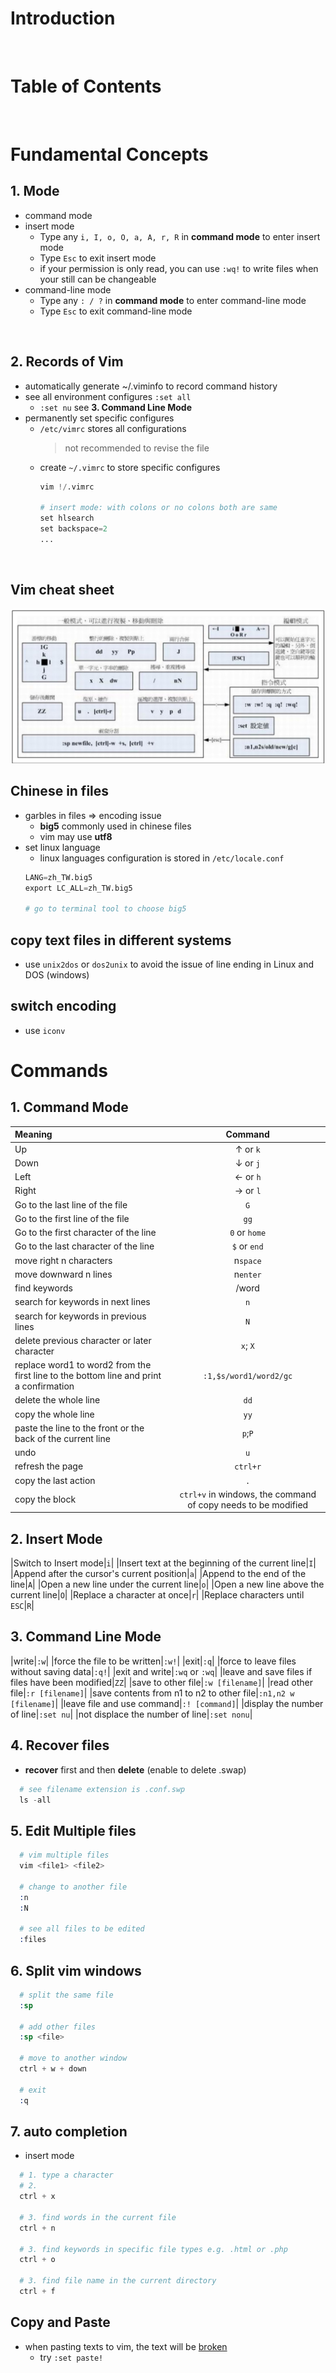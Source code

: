 <!-- omit in toc -->

# Introduction

<br />

<!-- omit in toc -->

# Table of Contents

<br />

# Fundamental Concepts

## 1. Mode
* command mode
* insert mode
  * Type any `i, I, o, O, a, A, r, R` in **command mode** to enter insert mode
  * Type `Esc` to exit insert mode
  * if your permission is only read, you can use `:wq!` to write files when your still can be changeable
* command-line mode
  * Type any `: / ?` in **command mode** to enter command-line mode
  * Type `Esc` to exit command-line mode

<br />

## 2. Records of Vim
* automatically generate ~/.viminfo to record command history
* see all environment configures `:set all`
  * `:set nu` see **3. Command Line Mode**
* permanently set specific configures
  * `/etc/vimrc` stores all configurations
    > not recommended to revise the file
  * create `~/.vimrc` to store specific configures
    ```s
    vim !/.vimrc

    # insert mode: with colons or no colons both are same
    set hlsearch
    set backspace=2 
    ...
    
    ```

<br />

## Vim cheat sheet
![cheat_sheet](cheat_sheet.JPG)

## Chinese in files
* garbles in files => encoding issue
  * **big5** commonly used in chinese files
  * vim may use **utf8**
* set linux language
  * linux languages configuration is stored in `/etc/locale.conf`
  ```s
  LANG=zh_TW.big5
  export LC_ALL=zh_TW.big5
  
  # go to terminal tool to choose big5
  ```

## copy text files in different systems 
* use `unix2dos` or `dos2unix` to avoid the issue of line ending in Linux and DOS (windows)

## switch encoding
* use `iconv`

# Commands 

## 1. Command Mode
|Meaning|Command|
|:---|:---:|
|Up|↑ or `k`|
|Down|↓ or `j`|
|Left|← or `h`|
|Right|→ or `l`|
|Go to the last line of the file|`G`|
|Go to the first line of the file|`gg`|
|Go to the first character of the line|`0` or `home`|
|Go to the last character of the line|`$` or `end`|
|move right n characters|n`space`|
|move downward n lines|n`enter`|
|find keywords|/word|
|search for keywords in next lines|`n`|
|search for keywords in previous lines|`N`|
|delete previous character or later character|`x`; `X`|
|replace word1 to word2 from the first line to the bottom line and print a confirmation|`:1,$s/word1/word2/gc`|
|delete the whole line|`dd`|
|copy the whole line|`yy`|
|paste the line to the front or the back of the current line|`p`;`P`|
|undo|`u`|
|refresh the page|`ctrl+r`|
|copy the last action|`.`|
|copy the block|`ctrl+v` in windows, the command of copy needs to be modified|


## 2. Insert Mode
|Switch to Insert mode|`i`|
|Insert text at the beginning of the current line|`I`|
|Append after the cursor's current position|`a`|
|Append to the end of the line|`A`|
|Open a new line under the current line|`o`|
|Open a new line above the current line|`O`|
|Replace a character at once|`r`|
|Replace characters until `ESC`|`R`|

## 3. Command Line Mode
|write|`:w`|
|force the file to be written|`:w!`|
|exit|`:q`|
|force to leave files without saving data|`:q!`|
|exit and write|`:wq` or `:wq`|
|leave and save files if files have been modified|`ZZ`|
|save to other file|`:w [filename]`|
|read other file|`:r [filename]`|
|save contents from n1 to n2 to other file|`:n1,n2 w [filename]`|
|leave file and use command|`:! [command]`|
|display the number of line|`:set nu`|
|not displace the number of line|`:set nonu`|


## 4. Recover files
* **recover** first and then **delete** (enable to delete .swap) 

```s
  # see filename extension is .conf.swp
  ls -all
```


## 5. Edit Multiple files
```s
  # vim multiple files
  vim <file1> <file2>

  # change to another file
  :n
  :N

  # see all files to be edited
  :files

```

## 6. Split vim windows

```s
  # split the same file
  :sp

  # add other files
  :sp <file>

  # move to another window
  ctrl + w + down

  # exit 
  :q
```

## 7. auto completion
* insert mode
  
```s
  # 1. type a character
  # 2.
  ctrl + x

  # 3. find words in the current file
  ctrl + n

  # 3. find keywords in specific file types e.g. .html or .php
  ctrl + o

  # 3. find file name in the current directory
  ctrl + f

```

## Copy and Paste
* when pasting texts to vim, the text will be [broken](https://stackoverflow.com/a/21410921)
  * try `:set paste!`   